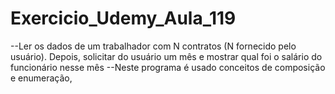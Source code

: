 # Exercicio_Udemy_Aula_119
  --Ler os dados de um trabalhador com N contratos (N fornecido pelo usuário). Depois, solicitar
    do usuário um mês e mostrar qual foi o salário do funcionário nesse mês
     --Neste programa é usado conceitos de composição e enumeração, 
